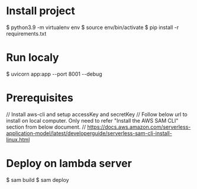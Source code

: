 # Install project
$ python3.9 -m virtualenv env
$ source env/bin/activate
$ pip install -r requirements.txt

# Run localy
$ uvicorn app:app --port 8001 --debug

# Prerequisites
// Install aws-cli and setup accessKey and secretKey
// Follow below url to install on local computer. Only need to refer "Install the AWS SAM CLI" section from below document.
// https://docs.aws.amazon.com/serverless-application-model/latest/developerguide/serverless-sam-cli-install-linux.html

# Deploy on lambda server 
$ sam build
$ sam deploy